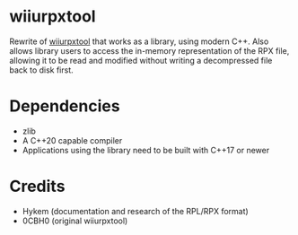 # wiiurpxtool
Rewrite of [wiiurpxtool](https://github.com/0CBH0/wiiurpxtool) that works as a
library, using modern C++. Also allows library users to access the in-memory
representation of the RPX file, allowing it to be read and modified without
writing a decompressed file back to disk first.

# Dependencies
- zlib
- A C++20 capable compiler
- Applications using the library need to be built with C++17 or newer

# Credits
- Hykem (documentation and research of the RPL/RPX format)
- 0CBH0 (original wiiurpxtool)

